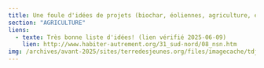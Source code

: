 ```yaml
---
title: Une foule d'idées de projets (biochar, éoliennes, agriculture, énergies, etc.) adaptées aux pays chauds
section: "AGRICULTURE"
liens:
  - texte: Très bonne liste d'idées! (lien vérifié 2025-06-09)
    lien: http://www.habiter-autrement.org/31_sud-nord/08_nsn.htm
img: /archives/avant-2025/sites/terredesjeunes.org/files/imagecache/tdj_image_ressource/imagefield_default_images/Screen%20shot%202011-04-21%20at%2012.05.41%20PM.png
---
```

